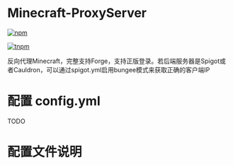 # Minecraft-ProxyServer 
[![npm](https://nodei.co/npm/minecraft-proxy.png?downloads=true&downloadRank=true)](https://nodei.co/npm/minecraft-proxy)

[![tnpm](http://npm.taobao.org/badge/v/minecraft-proxy.svg?style=flat-square)](http://npm.taobao.org/package/minecraft-proxy)

反向代理Minecraft，完整支持Forge，支持正版登录。若后端服务器是Spigot或者Cauldron，可以通过spigot.yml启用bungee模式来获取正确的客户端IP

# 配置 config.yml
TODO

# 配置文件说明
